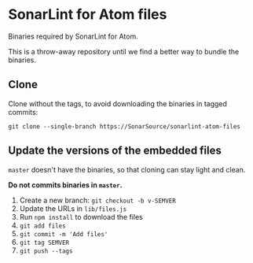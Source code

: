 # SonarLint for Atom files

Binaries required by SonarLint for Atom.

This is a throw-away repository until we find a better way to bundle the binaries.

## Clone

Clone without the tags, to avoid downloading the binaries in tagged commits:

    git clone --single-branch https://SonarSource/sonarlint-atom-files

## Update the versions of the embedded files

`master` doesn't have the binaries, so that cloning can stay light and clean.

**Do not commits binaries in `master`.**

1. Create a new branch: `git checkout -b v-SEMVER`
2. Update the URLs in `lib/files.js`
3. Run `npm install` to download the files
4. `git add files`
5. `git commit -m 'Add files'`
6. `git tag SEMVER`
7. `git push --tags`

